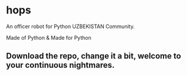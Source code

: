 # hops
An officer robot for Python UZBEKISTAN Community.

Made of Python & Made for Python

## Download the repo, change it a bit, welcome to your continuous nightmares.
